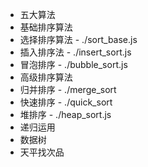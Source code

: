 * 五大算法 
* 基础排序算法
* 选择排序算法 - ./sort_base.js
* 插入排序法 - ./insert_sort.js
* 冒泡排序 - ./bubble_sort.js
* 高级排序算法
* 归并排序  - ./merge_sort
* 快速排序 - ./quick_sort
* 堆排序 - ./heap_sort.js
* 递归运用
* 数据树
* 天平找次品